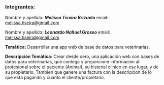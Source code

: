 ### __Integrantes:__
Nombre y apellido: ***Melissa Tiseira Brizuela***
email: melissa.tiseira@gmail.com

Nombre y apellido: ***Leonardo Nahuel Grosso***
email: melissa.tiseira@gmail.com

**Temática:**
Desarrollar una app web de base de datos para veterinarias.

**Descripción Temática:**
Crear desde cero, una aplicación web con bases de datos para veterinarias, que contega y proporcione información al profesional sobre el paciente (Animal), su historial clinico en ese lugar, y de su propietario.
Tambien que genere una factura con la descripcion de lo que esta pagando y cuanto el cliente/propietario.


